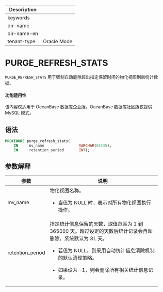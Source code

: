 | Description   |                 |
|---------------|-----------------|
| keywords      |                 |
| dir-name      |                 |
| dir-name-en   |                 |
| tenant-type   | Oracle Mode     |

# PURGE_REFRESH_STATS

`PURGE_REFRESH_STATS` 用于强制自动删除超出指定保留时间的物化视图刷新统计数据。

<main id="notice" >
  <h4>功能适用性</h4>
  <p>该内容仅适用于 OceanBase 数据库企业版。OceanBase 数据库社区版仅提供 MySQL 模式。</p>
</main>

## 语法

```sql
PROCEDURE purge_refresh_stats(
    IN     mv_name                VARCHAR(65535),
    IN     retention_period       INT);
```

## 参数解释

| **参数**           | **说明**                                            |
|------------------|-----------------------------------------------------|
| mv_name          | 物化视图名称。<ul><li>当值为 NULL 时，表示对所有物化视图执行操作。</ul></li> |
| retention_period | 指定统计信息保留的天数，取值范围为 1 到 365000 天。超过设定的天数后统计记录会自动删除，系统默认为 31 天。<ul><li>若值为 NULL，则采用自动统计信息清除机制的默认清理策略。</ul></li><ul><li>如果设为 -1，则会删除所有相关统计信息记录。</ul></li> |
